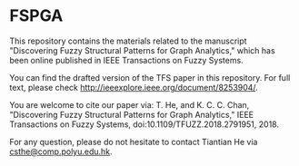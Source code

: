 # FSPGA
This repository contains the materials related to the manuscript "Discovering Fuzzy Structural Patterns for Graph Analytics," which has been online published in IEEE Transactions on Fuzzy Systems. 

You can find the drafted version of the TFS paper in this repository. For full text, please check http://ieeexplore.ieee.org/document/8253904/.

You are welcome to cite our paper via: T. He, and K. C. C. Chan, "Discovering Fuzzy Structural Patterns for Graph Analytics," IEEE Transactions on Fuzzy Systems, doi:10.1109/TFUZZ.2018.2791951, 2018.

For any question, please do not hesitate to contact Tiantian He via csthe@comp.polyu.edu.hk.

